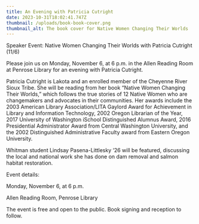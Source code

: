 ```yaml
---
title: An Evening with Patricia Cutright
date: 2023-10-31T18:02:41.747Z
thumbnail: /uploads/book-book-cover.png
thumbnail_alt: The book cover for Native Women Changing Their Worlds
---
```

Speaker Event: Native Women Changing Their Worlds with Patricia Cutright (11/6)



Please join us on Monday, November 6, at 6 p.m. in the Allen Reading Room at Penrose Library for an evening with Patricia Cutright.



Patricia Cutright is Lakota and an enrolled member of the Cheyenne River Sioux Tribe. She will be reading from her book “Native Women Changing Their Worlds,” which follows the true stories of 12 Native Women who are changemakers and advocates in their communities. Her awards include the 2003 American Library Association/LITA Gaylord Award for Achievement in Library and Information Technology, 2002 Oregon Librarian of the Year, 2017 University of Washington iSchool Distinguished Alumnus Award, 2016 Presidential Administrator Award from Central Washington University, and the 2002 Distinguished Administrative Faculty award from Eastern Oregon University.



Whitman student Lindsay Pasena-Littlesky ‘26 will be featured, discussing the local and national work she has done on dam removal and salmon habitat restoration. 



Event details:

Monday, November 6, at 6 p.m.

Allen Reading Room, Penrose Library



The event is free and open to the public. Book signing and reception to follow.



<!--EndFragment-->